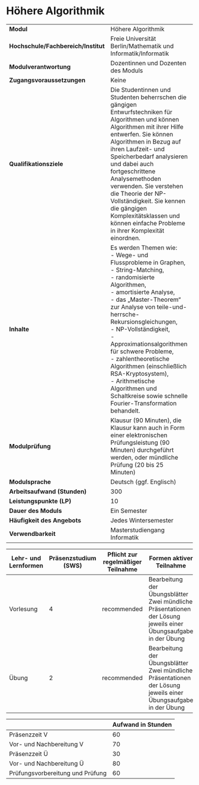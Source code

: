 # Höhere Algorithmik
|                                    |   |
|------------------------------------|---|
|**Modul**                           | Höhere Algorithmik |
|**Hochschule/Fachbereich/Institut** | Freie Universität Berlin/Mathematik und Informatik/Informatik |
|**Modulverantwortung**              | Dozentinnen und Dozenten des Moduls |
|**Zugangsvoraussetzungen**          | Keine |
|**Qualifikationsziele**             | Die Studentinnen und Studenten beherrschen die gängigen Entwurfstechniken für Algorithmen und können Algorithmen mit ihrer Hilfe entwerfen. Sie können Algorithmen in Bezug auf ihren Laufzeit- und Speicherbedarf analysieren und dabei auch fortgeschrittene Analysemethoden verwenden. Sie verstehen die Theorie der NP-Vollständigkeit. Sie kennen die gängigen Komplexitätsklassen und können einfache Probleme in ihrer Komplexität einordnen. |
|**Inhalte**                         | Es werden Themen wie:<br>- Wege- und Flussprobleme in Graphen,<br>- String-Matching,<br>- randomisierte Algorithmen,<br>- amortisierte Analyse,<br>- das „Master-Theorem“ zur Analyse von teile-und-herrsche-Rekursionsgleichungen,<br>- NP-Vollständigkeit,<br>- Approximationsalgorithmen für schwere Probleme,<br>- zahlentheoretische Algorithmen (einschließlich RSA-Kryptosystem),<br>- Arithmetische Algorithmen und Schaltkreise sowie schnelle Fourier-Transformation behandelt. |
|**Modulprüfung**                    | Klausur (90 Minuten), die Klausur kann auch in Form einer elektronischen Prüfungsleistung (90 Minuten) durchgeführt werden, oder mündliche Prüfung (20 bis 25 Minuten) |
|**Modulsprache**                    | Deutsch (ggf. Englisch) |
|**Arbeitsaufwand (Stunden)**        | 300 |
|**Leistungspunkte (LP)**            | 10 |
|**Dauer des Moduls**                | Ein Semester |
|**Häufigkeit des Angebots**         | Jedes Wintersemester |
|**Verwendbarkeit**                  | Masterstudiengang Informatik |

| Lehr- und Lernformen | Präsenzstudium <br> (SWS) | Pflicht zur regelmäßiger Teilnahme | Formen aktiver Teilnahme |
| ---------------------|---------------------------|------------------------------------|------------------------- |
| Vorlesung            | 4                         | recommended                        | Bearbeitung der Übungsblätter<br>Zwei mündliche Präsentationen der Lösung jeweils einer Übungsaufgabe in der Übung |
| Übung                | 2                         | recommended                        | Bearbeitung der Übungsblätter<br>Zwei mündliche Präsentationen der Lösung jeweils einer Übungsaufgabe in der Übung |

|   | Aufwand in Stunden |
| - |--------------------|
| Präsenzzeit V                            | 60    |
| Vor- und Nachbereitung V                 | 70    |
| Präsenzzeit Ü                            | 30    |
| Vor- und Nachbereitung Ü                 | 80    |
| Prüfungsvorbereitung und Prüfung         | 60    |
